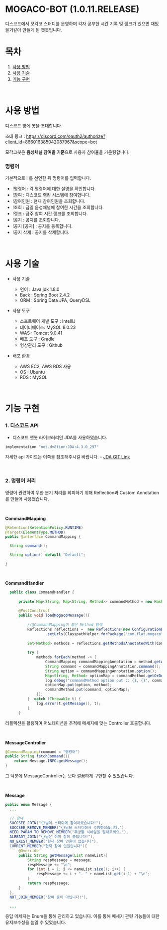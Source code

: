  # MOGACO-BOT (1.0.11.RELEASE)
 
 디스코드에서 모각코 스터디를 운영하며 각자 공부한 시간 기록 및 랭크가 있으면 재밌을거같아 만들게 된 챗봇입니다.
 
 
 # 목차
 
 1. [사용 방법](#사용-방법)
 2. [사용 기술](#사용-기술)
 3. [기능 구현](#기능-구현)
 
    
  <br/>
  
 # 사용 방법
  
 디스코드 방에 봇을 초대합니다.
 
 초대 링크 : https://discord.com/oauth2/authorize?client_id=866016385042087967&scope=bot
 
 모각코봇은 **음성채널 참여을 기준**으로 사용자 참여율을 카운팅합니다.

 
 ### 명령어
 
 기본적으로 ! 를 선언한 뒤 명령어를 입력합니다.
 
 - !명령어 : 각 명령어에 대한 설명을 확인합니다.
 - !참여 : 디스코드 랭킹 시스템에 참여합니다.
 - !참여인원 : 현재 참여인원을 조회합니다.
 - !조회 : 금일 음성채널에 참여한 시간을 조회합니다.
 - !랭크 : 금주 참여 시간 랭크를 조회합니다.
 - !공지 : 공지를 조회합니다.
 - !공지 [공지] : 공지를 등록합니다.
 - !공지 삭제 : 공지를 삭제합니다.
 
 
    
 
  
 <br/>
 
 # 사용 기술
 
 - 사용 기술 
   - 언어 : Java jdk 1.8.0
   - Back : Spring Boot 2.4.2
   - ORM : Spring Data JPA, QueryDSL
   
 - 사용 도구
   
   - 소프트웨어 개발 도구 : IntelliJ
   - 데이터베이스: MySQL 8.0.23
   - WAS : Tomcat 9.0.41
   - 배포 도구 : Gradle
   - 형상관리 도구 : Github
   
 - 배포 환경
   - AWS EC2, AWS RDS 사용
   - OS : Ubuntu
   - RDS : MySQL
   
   
   
  <br/>
  
  # 기능 구현
  
  ### 1. 디스코드 API
  
  - 디스코드 챗봇 라이브러리인 JDA를 사용하였습니다.   
  
  ```java
implementation "net.dv8tion:JDA:4.3.0_297"
  ```

  자세한 api 가이드는 이쪽을 참조해주시길 바랍니다. -  [JDA GIT Link](https://github.com/DV8FromTheWorld/JDA)
   
   
   <br/>
   
  ### 2. 명령어 처리
  
  명령어 관련하여 무한 분기 처리를 회피하기 위해 Reflection과 Custom Annotation를 만들어 사용했습니다.
  
  <br/>
  
 **CommandMapping**
  
  ```java
@Retention(RetentionPolicy.RUNTIME)
@Target(ElementType.METHOD)
public @interface CommandMapping {

    String command();

    String option() default "Default";

}
```
 

 <br/>
 
**CommandHandler**
 
```java
  public class CommandHandler {
  
      private Map<String, Map<String, Method>> commandMethod = new HashMap<>();
  
      @PostConstruct
      public void loadMogacoMessage(){
  
          //@CommandMapping이 붙은 Method 탐색
          Reflections reflections =  new Reflections(new ConfigurationBuilder()
                  .setUrls(ClasspathHelper.forPackage("com.flat.mogaco")).setScanners(new MethodAnnotationsScanner()));
  
          Set<Method> methods = reflections.getMethodsAnnotatedWith(CommandMapping.class);
  
          try {
              methods.forEach(method -> {
                  CommandMapping commandMappingAnnotation = method.getAnnotation(CommandMapping.class);
                  String command = commandMappingAnnotation.command();
                  String option = commandMappingAnnotation.option();
                  Map<String, Method> optionMap = commandMethod.getOrDefault(command, new HashMap<>());
                  log.debug("commandMethod option put :: {}, {}", command, optionMap);
                  optionMap.put(option, method);
                  commandMethod.put(command, optionMap);
              });
          }  catch (Throwable t) {
              log.error(t.getMessage(), t);
          }
      }
```
 
 
 리플렉션을 활용하여 어노테이션을 추적해 메세지에 맞는 Controller 호출합니다.
 
 <br/>
 
 
   
**MessageController**   
   
```java
@CommandMapping(command = "명령어")
public String fetchCommand(){
    return Message.INFO.getMessage();
}
```
 
 그 덕분에 MessageController는 보다 깔끔하게 구현할 수 있었습니다.
 
  <br/>
  
  **Message**   
     
  ```java
public enum Message {
    ...

    // 참여
    SUCCSEE_JOIN("{}님이 스터디에 참여하셨습니다!"),
    SUCCSEE_REMOVE_MEMBER("{}님을 스터디에서 추방하셨습니다."),
    NEED_PARAM_TO_REMOVE_MEMBER("추방할 닉네임을 말해주세요."),
    ALREADY_JOIN("{}님은 이미 참여 중입니다!"),
    NO_EXIST_MEMBER("현재 참여 인원이 없습니다"),
    CURRENT_MEMBER("현재 참여 인원입니다"){
        @Override
        public String getMessage(List nameList){
            String respMessage = message;
            respMessage += "\n";
            for (int i = 1; i <= nameList.size(); i++) {
                respMessage += i + ". " + nameList.get(i-1) + "\n";
            }
            return respMessage;
        }
    },
    NOT_JOIN_MEMBER("참여 중이 아닙니다!"),

    ...

  ```
응답 메세지는 Enum을 통해 관리하고 있습니다. 이를 통해 메세지 관련 기능들에 대한 유지보수성을 높일 수 있었습니다. 